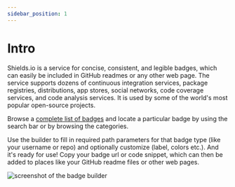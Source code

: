 ```yaml
---
sidebar_position: 1
---
```


# Intro

Shields.io is a service for concise, consistent, and legible badges, which can easily be included in GitHub readmes or any other web page. The service supports dozens of continuous integration services, package registries, distributions, app stores, social networks, code coverage services, and code analysis services. It is used by some of the world's most popular open-source projects.

Browse a [complete list of badges](/badges) and locate a particular badge by using the search bar or by browsing the categories.

Use the builder to fill in required path parameters for that badge type (like your username or repo) and optionally customize (label, colors etc.). And it's ready for use! Copy your badge url or code snippet, which can then be added to places like your GitHub readme files or other web pages.

![screenshot of the badge builder](/img/builder.png)
